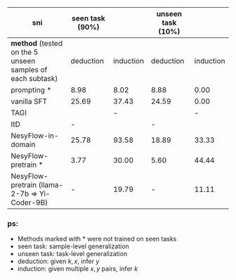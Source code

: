 |sni         | seen task (90%) |            |unseen task (10%) |         |
|-----------|-----------|-------------|-----------| ---------|
|**method** (tested on the 5 unseen samples of each subtask)    | deduction    | induction    | deduction    | induction |
| prompting * | 8.98      | 8.02      |  8.88     |    0.00  |
| vanilla SFT | 25.69   | 37.43       |  24.59    |    0.00  |
| TAGI      |           | -           |           |    -     |
| ItD       | -         |             |    -      |          |
| NesyFlow-in-domain | 25.78 | 93.58  |    18.89   |   33.33   |
| NesyFlow-pretrain * | 3.77  | 30.00   |   5.60       | 44.44        |
| NesyFlow-pretrain (llama-2-7b => Yi-Coder-9B) | -  | 19.79   |   -       | 11.11       |

### ps:
- Methods marked with * were not trained on seen tasks
- seen task: sample-level generalization
- unseen task: task-level generalization
- deduction: given $k, x$, infer $y$
- induction: given multiple $x, y$ pairs, infer $k$